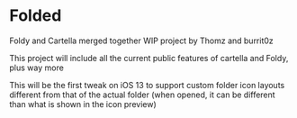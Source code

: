 # Folded
Foldy and Cartella merged together
WIP project by Thomz and burrit0z

This project will include all the current public features of cartella and Foldy, plus way more

This will be the first tweak on iOS 13 to support custom folder icon layouts different from that of the actual folder (when opened, it can be different than what is shown in the icon preview)
